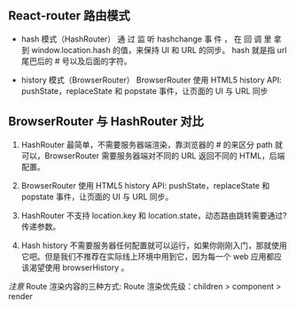 ## React-router 路由模式

- hash 模式（HashRouter）
  通 过 监 听 hashchange 事 件 ， 在 回 调 里 拿 到 window.location.hash 的值，来保持 UI 和 URL 的同步。 hash 就是指 url 尾巴后的 # 号以及后面的字符。

- history 模式（BrowserRouter）
  BrowserRouter 使用 HTML5 history API: pushState，replaceState 和 popstate 事件，让页面的 UI 与 URL 同步

## BrowserRouter 与 HashRouter 对比

1. HashRouter 最简单，不需要服务器端渲染，靠浏览器的 # 的来区分 path 就可以，BrowserRouter 需要服务器端对不同的 URL 返回不同的 HTML，后端配置。

2. BrowserRouter 使用 HTML5 history API: pushState，replaceState 和 popstate 事件，让页面的 UI 与 URL 同步。

3. HashRouter 不支持 location.key 和 location.state，动态路由跳转需要通过?传递参数。

4. Hash history 不需要服务器任何配置就可以运行，如果你刚刚入门，那就使用它吧。但是我们不推荐在实际线上环境中用到它，因为每一个 web 应用都应该渴望使用 browserHistory 。

_注意_
Route 渲染内容的三种方式: Route 渲染优先级：children > component > render


